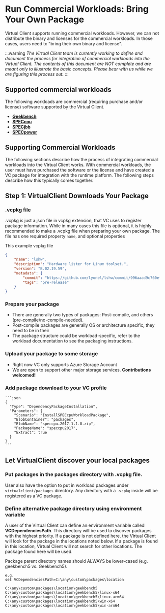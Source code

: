 # Run Commercial Workloads: Bring Your Own Package
Virtual Client supports running commercial workloads. However, we can not distribute the binary and licenses for the commercial workloads. In those cases, users need to "bring their own binary and license".

:::warning
*The Virtual Client team is currently working to define and document the process for integration of commercial workloads into the Virtual Client.
The contents of this document are NOT complete and are meant only to illustrate the basic concepts. Please bear with us while we are figuring this
process out.*
:::

## Supported commercial workloads
The following workloads are commercial (requiring purchase and/or license) software supported by the Virtual Client.

* **[Geekbench](../workloads/geekbench/geekbench.md)**
* **[SPECcpu](../workloads/speccpu/speccpu.md)**
* **[SPECjbb](../workloads/specjbb/specjbb.md)**
* **[SPECpower](../workloads/specpower/specpower.md)**  

## Supporting Commercial Workloads
The following sections describe how the process of integrating commercial workloads into the Virtual Client works. With commercial workloads, the user must
have purchased the software or the license and have created a VC package for integration with the runtime platform. The following steps describe how this typically
comes together.

## Step 1: VirtualClient Downloads Your Package
### .vcpkg file
.vcpkg is just a json file in vcpkg extension, that VC uses to register package information. While in many cases this file is optional, it is 
highly recommended to make a .vcpkg file when preparing your own package. The file has one required property `name`, and optional properties

This example vcpkg file 
```json
{
    "name": "lshw",
    "description": "Hardware lister for Linux toolset.",
    "version": "B.02.19.59",
    "metadata": {
        "commit": "https://github.com/lyonel/lshw/commit/996aaad9c760efa6b6ffef8518999ec226af049a",
        "tags": "pre-release"
    }
}
```

### Prepare your package
- There are generally two types of packages: Post-compile, and others (pre-compile/no-compile-needed).
- Post-compile packages are generally OS or architecture specific, they need to be in their 
- The package structure could be workload-specific, refer to the workload documentation to see the packaging instructions.

### Upload your package to some storage
- Right now VC only supports Azure Storage Account
- We are open to support other major storage services. **Contributions welcomed!**

### Add package download to your VC profile

    ```json
    {
      "Type": "DependencyPackageInstallation",
      "Parameters": {
        "Scenario": "InstallSPECcpuWorkloadPackage",
        "BlobContainer": "packages",
        "BlobName": "speccpu.2017.1.1.8.zip",
        "PackageName": "speccpu2017",
        "Extract": true
      }
    }
    ```

## Let VirtualClient discover your local packages

### Put packages in the packages directory with .vcpkg file.
User also have the option to put in workload packages under `virtualclient/packages` directory. Any directory with a `.vcpkg` inside will be registered as a VC package.

### Define alternative package directory using environment variable
A user of the Virtual Client can define an environment variable called **VCDependenciesPath**. This directory will be used
  to discover packages with the highest priority. If a package is not defined here, the Virtual Client will look for the package in the 
  locations noted below. If a package is found in this location, Virtual Client will not search for other locations. The package found
  here will be used.


  Package parent directory names should ALWAYS be lower-cased (e.g. geekbench5 vs. Geekbench5).

  ```
  e.g.
  set VCDependenciesPath=C:\any\custom\packages\location

  C:\any\custom\packages\location\geekbench5
  C:\any\custom\packages\location\geekbench5\linux-x64
  C:\any\custom\packages\location\geekbench5\linux-arm64
  C:\any\custom\packages\location\geekbench5\win-x64
  C:\any\custom\packages\location\geekbench5\win-arm64
  ```
